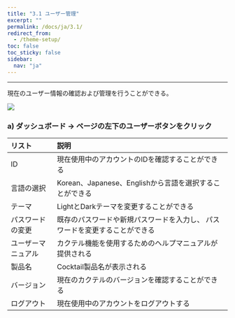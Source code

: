 ```yaml
---
title: "3.1 ユーザー管理"
excerpt: ""
permalink: /docs/ja/3.1/
redirect_from:
  - /theme-setup/
toc: false
toc_sticky: false
sidebar:
  nav: "ja"
---
```



---

現在のユーザー情報の確認および管理を行うことができる。

![](/assets/JP/2.5/6.1_1.png)

### a\) ダッシュボード → ページの左下のユーザーボタンをクリック

| リスト | 説明 |
| :--- | :--- |
| ID | 現在使用中のアカウントのIDを確認することができる |
| 言語の選択 | Korean、Japanese、Englishから言語を選択することができる |
| テーマ | LightとDarkテーマを変更することができる |
| パスワードの変更 | 既存のパスワードや新規パスワードを入力し、 パスワードを変更することができる |
| ユーザーマニュアル | カクテル機能を使用するためのヘルプマニュアルが提供される |
| 製品名 | Cocktail製品名が表示される |
| バージョン | 現在のカクテルのバージョンを確認することができる |
| ログアウト | 現在使用中のアカウントをログアウトする |



